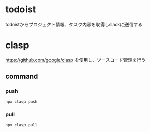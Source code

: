 # todoist
todoistからプロジェクト情報、タスク内容を取得しslackに送信する

# clasp
https://github.com/google/clasp を使用し、ソースコード管理を行う

## command
### push
```
npx clasp push
```

### pull
```
npx clasp pull
```